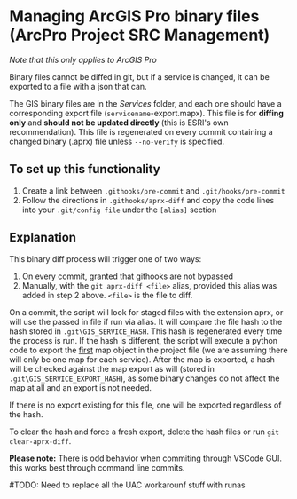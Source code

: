 # Managing ArcGIS Pro binary files (ArcPro Project SRC Management)
   *Note that this only applies to ArcGIS Pro*

   Binary files cannot be diffed in git, but if a service is changed, it can be exported to a file with a json that can.

   The GIS binary files are in the *Services* folder, and each one should have a corresponding export file (`servicename`-export.mapx). This file is for **diffing only** and **should not be updated directly** (this is ESRI's own recommendation). This file is regenerated on every commit containing a changed binary (.aprx) file unless `--no-verify` is specified. 

   ## To set up this functionality

   1. Create a link between `.githooks/pre-commit` and `.git/hooks/pre-commit`
   2. Follow the directions in `.githooks/aprx-diff` and copy the code lines into your `.git/config file` under the `[alias]` section

   ## Explanation
   
   This binary diff process will trigger one of two ways:
   1. On every commit, granted that githooks are not bypassed
   2. Manually, with the `git aprx-diff <file>` alias, provided this alias was added in step 2 above. `<file>` is the file to diff.

   On a commit, the script will look for staged files with the extension aprx, or will use the passed in file if run via alias. It will compare the file hash to the hash stored in `.git\GIS_SERVICE_HASH`. This hash is regenerated every time the process is run. If the hash is different, the script will execute a python code to export the <u>first</u> map object in the project file (we are assuming there will only be one map for each service). After the map is exported, a hash will be checked against the map export as will (stored in `.git\GIS_SERVICE_EXPORT_HASH`), as some binary changes do not affect the map at all and an export is not needed.

   If there is no export existing for this file, one will be exported regardless of the hash.

   To clear the hash and force a fresh export, delete the hash files or run `git clear-aprx-diff`.
   
   **Please note:** There is odd behavior when commiting through VSCode GUI. this works best through command line commits.
   
   #TODO: Need to replace all the UAC workarounf stuff with runas